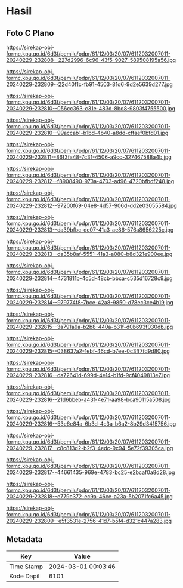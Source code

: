 # Hasil

## Foto C Plano

https://sirekap-obj-formc.kpu.go.id/6d3f/pemilu/pdpr/61/12/03/20/07/6112032007011-20240229-232808--227d2996-6c96-43f5-9027-589508195a56.jpg

https://sirekap-obj-formc.kpu.go.id/6d3f/pemilu/pdpr/61/12/03/20/07/6112032007011-20240229-232809--22d40f1c-fb91-4503-81d6-9d2e5639d277.jpg

https://sirekap-obj-formc.kpu.go.id/6d3f/pemilu/pdpr/61/12/03/20/07/6112032007011-20240229-232810--056cc363-c31e-483d-8bd8-9803f4755500.jpg

https://sirekap-obj-formc.kpu.go.id/6d3f/pemilu/pdpr/61/12/03/20/07/6112032007011-20240229-232810--99accab1-b1bd-4b40-a8dd-cffaef0bfd01.jpg

https://sirekap-obj-formc.kpu.go.id/6d3f/pemilu/pdpr/61/12/03/20/07/6112032007011-20240229-232811--86f3fa48-7c31-4506-a9cc-327467588a4b.jpg

https://sirekap-obj-formc.kpu.go.id/6d3f/pemilu/pdpr/61/12/03/20/07/6112032007011-20240229-232812--f8908490-973a-4703-ad96-4720bfbdf248.jpg

https://sirekap-obj-formc.kpu.go.id/6d3f/pemilu/pdpr/61/12/03/20/07/6112032007011-20240229-232812--97200f69-04e8-4d57-906d-dd2e03055584.jpg

https://sirekap-obj-formc.kpu.go.id/6d3f/pemilu/pdpr/61/12/03/20/07/6112032007011-20240229-232813--da39bfbc-dc07-41a3-ae86-576a8656225c.jpg

https://sirekap-obj-formc.kpu.go.id/6d3f/pemilu/pdpr/61/12/03/20/07/6112032007011-20240229-232813--da35b8af-5551-41a3-a080-b8d321e900ee.jpg

https://sirekap-obj-formc.kpu.go.id/6d3f/pemilu/pdpr/61/12/03/20/07/6112032007011-20240229-232814--4731811b-4c5d-48cb-bbca-c535d16728c9.jpg

https://sirekap-obj-formc.kpu.go.id/6d3f/pemilu/pdpr/61/12/03/20/07/6112032007011-20240229-232814--979774f8-7bce-42a8-9850-d78ec3ce4b19.jpg

https://sirekap-obj-formc.kpu.go.id/6d3f/pemilu/pdpr/61/12/03/20/07/6112032007011-20240229-232815--3a791a9a-b2b8-440a-b31f-d0b693f030db.jpg

https://sirekap-obj-formc.kpu.go.id/6d3f/pemilu/pdpr/61/12/03/20/07/6112032007011-20240229-232815--038637a2-1ebf-46cd-b7ee-0c3ff7fd9d80.jpg

https://sirekap-obj-formc.kpu.go.id/6d3f/pemilu/pdpr/61/12/03/20/07/6112032007011-20240229-232816--da72641d-699d-4e14-b1fd-9cf4049813e7.jpg

https://sirekap-obj-formc.kpu.go.id/6d3f/pemilu/pdpr/61/12/03/20/07/6112032007011-20240229-232816--21d6bbeb-a43f-4e71-aa98-bca90115a508.jpg

https://sirekap-obj-formc.kpu.go.id/6d3f/pemilu/pdpr/61/12/03/20/07/6112032007011-20240229-232816--53e6e84a-6b3d-4c3a-b6a2-8b29d3415756.jpg

https://sirekap-obj-formc.kpu.go.id/6d3f/pemilu/pdpr/61/12/03/20/07/6112032007011-20240229-232817--c8c813d2-b2f3-4edc-9c94-5e72f39305ca.jpg

https://sirekap-obj-formc.kpu.go.id/6d3f/pemilu/pdpr/61/12/03/20/07/6112032007011-20240229-232817--44661435-969e-4783-bc25-e2bcaf0a8d28.jpg

https://sirekap-obj-formc.kpu.go.id/6d3f/pemilu/pdpr/61/12/03/20/07/6112032007011-20240229-232818--e779c372-ec9a-46ce-a23a-5b2071fc6a45.jpg

https://sirekap-obj-formc.kpu.go.id/6d3f/pemilu/pdpr/61/12/03/20/07/6112032007011-20240229-232809--e5f3531e-2756-41d7-b5f4-d321c447a283.jpg


## Metadata

| Key        | Value               |
| ---------- | ------------------- |
| Time Stamp | 2024-03-01 00:03:46 |
| Kode Dapil | 6101                |



